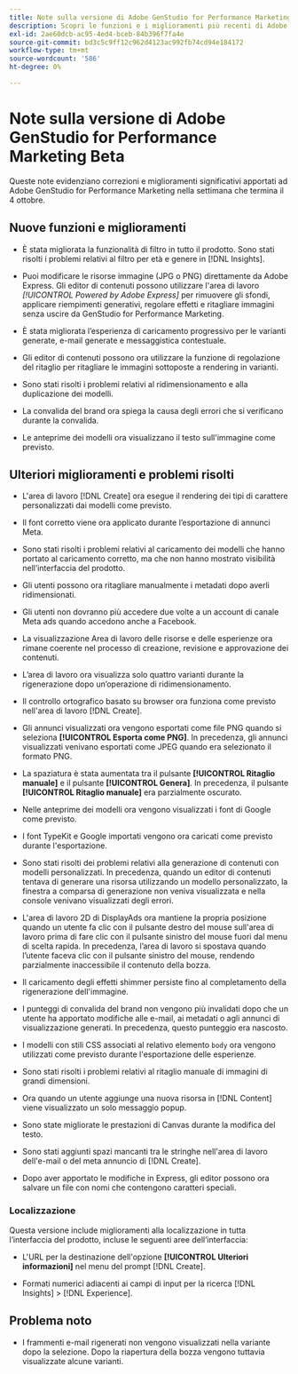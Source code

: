 ```yaml
---
title: Note sulla versione di Adobe GenStudio for Performance Marketing Beta
description: Scopri le funzioni e i miglioramenti più recenti di Adobe GenStudio for Performance Marketing.
exl-id: 2ae60dcb-ac95-4ed4-bceb-84b396f7fa4e
source-git-commit: bd3c5c9ff12c962d4123ac992fb74cd94e184172
workflow-type: tm+mt
source-wordcount: '586'
ht-degree: 0%

---
```


# Note sulla versione di Adobe GenStudio for Performance Marketing Beta

Queste note evidenziano correzioni e miglioramenti significativi apportati ad Adobe GenStudio for Performance Marketing nella settimana che termina il 4 ottobre.

## Nuove funzioni e miglioramenti

* È stata migliorata la funzionalità di filtro in tutto il prodotto. Sono stati risolti i problemi relativi al filtro per età e genere in [!DNL Insights].  <!-- GS-1198 -->

* Puoi modificare le risorse immagine (JPG o PNG) direttamente da Adobe Express. Gli editor di contenuti possono utilizzare l&#39;area di lavoro _[!UICONTROL Powered by Adobe Express]_ per rimuovere gli sfondi, applicare riempimenti generativi, regolare effetti e ritagliare immagini senza uscire da GenStudio for Performance Marketing. <!-- GS-4615 -->

* È stata migliorata l’esperienza di caricamento progressivo per le varianti generate, e-mail generate e messaggistica contestuale. <!-- GS-4651 3062-->

* Gli editor di contenuti possono ora utilizzare la funzione di regolazione del ritaglio per ritagliare le immagini sottoposte a rendering in varianti. <!-- GS-2342 -->

* Sono stati risolti i problemi relativi al ridimensionamento e alla duplicazione dei modelli. <!-- GS-4895 -->

* La convalida del brand ora spiega la causa degli errori che si verificano durante la convalida.

* Le anteprime dei modelli ora visualizzano il testo sull&#39;immagine come previsto. <!-- GS-5917 -->

## Ulteriori miglioramenti e problemi risolti

* L&#39;area di lavoro [!DNL Create] ora esegue il rendering dei tipi di carattere personalizzati dai modelli come previsto. <!-- GS-3415 -->

* Il font corretto viene ora applicato durante l’esportazione di annunci Meta. <!-- GS-5875 -->

* Sono stati risolti i problemi relativi al caricamento dei modelli che hanno portato al caricamento corretto, ma che non hanno mostrato visibilità nell’interfaccia del prodotto. <!-- GS-4815 5650-->

* Gli utenti possono ora ritagliare manualmente i metadati dopo averli ridimensionati. <!-- GS-5871 -->

* Gli utenti non dovranno più accedere due volte a un account di canale Meta ads quando accedono anche a Facebook. <!-- GS-3009 -->

* La visualizzazione Area di lavoro delle risorse e delle esperienze ora rimane coerente nel processo di creazione, revisione e approvazione dei contenuti. <!-- GS-5877 -->

* L’area di lavoro ora visualizza solo quattro varianti durante la rigenerazione dopo un’operazione di ridimensionamento. <!-- GS-5869 -->

* Il controllo ortografico basato su browser ora funziona come previsto nell&#39;area di lavoro [!DNL Create]. <!-- GS-5760 -->

* Gli annunci visualizzati ora vengono esportati come file PNG quando si seleziona **[!UICONTROL Esporta come PNG]**. In precedenza, gli annunci visualizzati venivano esportati come JPEG quando era selezionato il formato PNG. <!-- GS-5545 -->

* La spaziatura è stata aumentata tra il pulsante **[!UICONTROL Ritaglio manuale]** e il pulsante **[!UICONTROL Genera]**. In precedenza, il pulsante **[!UICONTROL Ritaglio manuale]** era parzialmente oscurato. <!-- GS-6084 -->

* Nelle anteprime dei modelli ora vengono visualizzati i font di Google come previsto. <!-- GS-5946 -->

* I font TypeKit e Google importati vengono ora caricati come previsto durante l&#39;esportazione. <!-- GS-5948 -->

* Sono stati risolti dei problemi relativi alla generazione di contenuti con modelli personalizzati. In precedenza, quando un editor di contenuti tentava di generare una risorsa utilizzando un modello personalizzato, la finestra a comparsa di generazione non veniva visualizzata e nella console venivano visualizzati degli errori. <!-- GS-5262 -->

* L&#39;area di lavoro 2D di DisplayAds ora mantiene la propria posizione quando un utente fa clic con il pulsante destro del mouse sull&#39;area di lavoro prima di fare clic con il pulsante sinistro del mouse fuori dal menu di scelta rapida. In precedenza, l’area di lavoro si spostava quando l’utente faceva clic con il pulsante sinistro del mouse, rendendo parzialmente inaccessibile il contenuto della bozza.  <!-- GS-5687 -->

* Il caricamento degli effetti shimmer persiste fino al completamento della rigenerazione dell&#39;immagine.  <!-- GS-5811 -->

* I punteggi di convalida del brand non vengono più invalidati dopo che un utente ha apportato modifiche alle e-mail, ai metadati o agli annunci di visualizzazione generati. In precedenza, questo punteggio era nascosto. <!-- GS-5379 -->

* I modelli con stili CSS associati al relativo elemento `body` ora vengono utilizzati come previsto durante l&#39;esportazione delle esperienze. <!-- GS-5947 -->

* Sono stati risolti i problemi relativi al ritaglio manuale di immagini di grandi dimensioni. <!-- GS-6039 -->

* Ora quando un utente aggiunge una nuova risorsa in [!DNL Content] viene visualizzato un solo messaggio popup. <!-- GS-5020 -->

* Sono state migliorate le prestazioni di Canvas durante la modifica del testo.  <!-- GS-5118 -->

* Sono stati aggiunti spazi mancanti tra le stringhe nell&#39;area di lavoro dell&#39;e-mail o del meta annuncio di [!DNL Create]. <!-- GS-5019 -->

* Dopo aver apportato le modifiche in Express, gli editor possono ora salvare un file con nomi che contengono caratteri speciali. <!-- GS-6131 -->

### Localizzazione

Questa versione include miglioramenti alla localizzazione in tutta l’interfaccia del prodotto, incluse le seguenti aree dell’interfaccia:

* L&#39;URL per la destinazione dell&#39;opzione **[!UICONTROL Ulteriori informazioni]** nel menu del prompt [!DNL Create]. <!-- GS-5029 -->

* Formati numerici adiacenti ai campi di input per la ricerca [!DNL Insights] > [!DNL Experience]. <!-- GS-4494 -->

## Problema noto

* I frammenti e-mail rigenerati non vengono visualizzati nella variante dopo la selezione. Dopo la riapertura della bozza vengono tuttavia visualizzate alcune varianti. <!-- GS-5913 -->